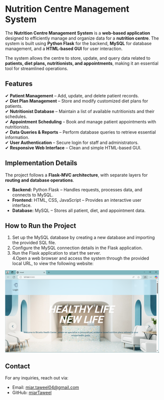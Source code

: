 #  Nutrition Centre Management System  

The **Nutrition Centre Management System** is a **web-based application** designed to efficiently manage and organize data for a **nutrition centre**. The system is built using **Python Flask** for the backend, **MySQL** for database management, and a **HTML-based GUI** for user interaction.  

The system allows the centre to store, update, and query data related to **patients, diet plans, nutritionists, and appointments**, making it an essential tool for streamlined operations.  

## **Features**  

✔ **Patient Management** – Add, update, and delete patient records.  
✔ **Diet Plan Management** – Store and modify customized diet plans for patients.  
✔ **Nutritionist Database** – Maintain a list of available nutritionists and their schedules.  
✔ **Appointment Scheduling** – Book and manage patient appointments with nutritionists.  
✔ **Data Queries & Reports** – Perform database queries to retrieve essential information.  
✔ **User Authentication** – Secure login for staff and administrators.  
✔ **Responsive Web Interface** – Clean and simple HTML-based GUI.  


## **Implementation Details**  

The project follows a **Flask-MVC architecture**, with separate layers for **routing and database operations**.  

- **Backend:** Python Flask – Handles requests, processes data, and connects to MySQL.  
- **Frontend:** HTML, CSS, JavaScript – Provides an interactive user interface.  
- **Database:** MySQL – Stores all patient, diet, and appointment data.  


## **How to Run the Project**  

1. Set up the MySQL database by creating a new database and importing the provided SQL file.  
2. Configure the MySQL connection details in the Flask application.  
3. Run the Flask application to start the server.  
4.Open a web browser and access the system through the provided local URL, to view the following website:

<div align="center">
 <img src="website.png" alt="website" width="600"/>
</div>

## Contact

For any inquiries, reach out via:

- Email: [miar.taweel04@gmail.com](mailto\:miar.taweel04@gmail.com)
- GitHub: [miarTaweel](https://github.com/miarTaweel)

